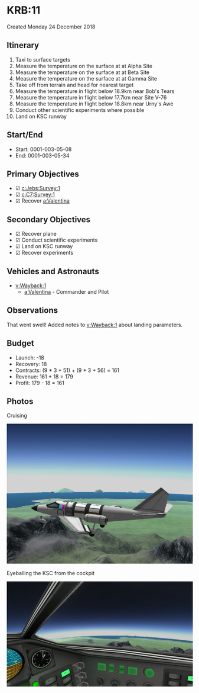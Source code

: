 # KRB:11
Created Monday 24 December 2018

Itinerary
---------

1. Taxi to surface targets
2. Measure the temperature on the surface at  at Alpha Site
3. Measure the temperature on the surface at  at Beta Site
4. Measure the temperature on the surface at  at Gamma Site
5. Take off from terrain and head for nearest target
6. Measure the temperature in flight below 18.9km near Bob's Tears
7. Measure the temperature in flight below 17.7km near Site V-76
8. Measure the temperature in flight below 18.8km near Urny's Awe
9. Conduct other scientific experiments where possible
10. Land on KSC runway


Start/End
---------

* Start: 0001-003-05-08
* End: 0001-003-05-34


Primary Objectives
------------------

* ☑ [c:Jebs:Survey:1](../../c/Jebs/Survey/1.markdown)
* ☑ [c:C7:Survey:1](../../c/C7/Survey/1.markdown)
* ☑ Recover [a:Valentina](../../a/Valentina.markdown)


Secondary Objectives
--------------------

* ☑ Recover plane
* ☑ Conduct scientific experiments
* ☑ Land on KSC runway
* ☑ Recover experiments


Vehicles and Astronauts
-----------------------

* [v:Wayback:1](../../v/Wayback/1.markdown)
	* [a:Valentina](../../a/Valentina.markdown) - Commander and Pilot


Observations
------------
That went swell! Added notes to [v:Wayback:1](../../v/Wayback/1.markdown) about landing parameters.

Budget
------

* Launch: -18
* Recovery: 18
* Contracts: (9 * 3 + 51) + (9 * 3 + 56) = 161
* Revenue: 161 + 18 = 179
* Profit: 179 - 18 = 161


Photos
------

Cruising

![](./11/Wayback-1-Cruising.jpg)

Eyeballing the KSC from the cockpit

![](./11/Wayback-1-KSC-from-Cockpit.jpg)

